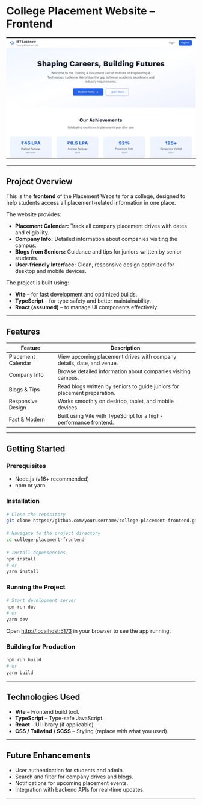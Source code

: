 # College Placement Website – Frontend

![Project Screenshot](./PlacementWebsiteImg.png)

---

## **Project Overview**

This is the **frontend** of the Placement Website for a college, designed to help students access all placement-related information in one place.

The website provides:

* **Placement Calendar:** Track all company placement drives with dates and eligibility.
* **Company Info:** Detailed information about companies visiting the campus.
* **Blogs from Seniors:** Guidance and tips for juniors written by senior students.
* **User-friendly Interface:** Clean, responsive design optimized for desktop and mobile devices.

The project is built using:

* **Vite** – for fast development and optimized builds.
* **TypeScript** – for type safety and better maintainability.
* **React (assumed)** – to manage UI components effectively.

---

## **Features**

| Feature            | Description                                                               |
| ------------------ | ------------------------------------------------------------------------- |
| Placement Calendar | View upcoming placement drives with company details, date, and venue.     |
| Company Info       | Browse detailed information about companies visiting campus.              |
| Blogs & Tips       | Read blogs written by seniors to guide juniors for placement preparation. |
| Responsive Design  | Works smoothly on desktop, tablet, and mobile devices.                    |
| Fast & Modern      | Built using Vite with TypeScript for a high-performance frontend.         |

---

## **Getting Started**

### **Prerequisites**

* Node.js (v16+ recommended)
* npm or yarn

### **Installation**

```bash
# Clone the repository
git clone https://github.com/yourusername/college-placement-frontend.git

# Navigate to the project directory
cd college-placement-frontend

# Install dependencies
npm install
# or
yarn install
```

### **Running the Project**

```bash
# Start development server
npm run dev
# or
yarn dev
```

Open [http://localhost:5173](http://localhost:5173) in your browser to see the app running.

### **Building for Production**

```bash
npm run build
# or
yarn build
```

---

## **Technologies Used**

* **Vite** – Frontend build tool.
* **TypeScript** – Type-safe JavaScript.
* **React** – UI library (if applicable).
* **CSS / Tailwind / SCSS** – Styling (replace with what you used).

---

## **Future Enhancements**

* User authentication for students and admin.
* Search and filter for company drives and blogs.
* Notifications for upcoming placement events.
* Integration with backend APIs for real-time updates.

---

